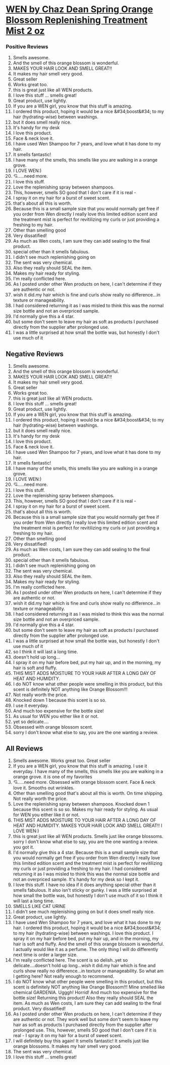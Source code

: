 # [WEN by Chaz Dean Spring Orange Blossom Replenishing Treatment Mist 2 oz](https://products.checkmycream.com/products/WEN-by-Chaz-Dean-Spring-Orange-Blossom-Replenishing-Treatment-Mist-2-oz.html)

### Positive Reviews

<ol>
      <li>Smells awesome.</li>
      <li>And the smell of this orange blossom is wonderful.  </li>
      <li>MAKES YOUR HAIR LOOK AND SMELL GREAT!!</li>
      <li>It makes my hair smell very good.</li>
      <li>Great seller</li>
      <li>Works great too.</li>
      <li>this is great just like all WEN products.</li>
      <li>I love this stuff ... smells great!</li>
      <li>Great product, use lightly.</li>
      <li>If you are a WEN girl, you know that this stuff is amazing.</li>
      <li>I ordered this product, hoping it would be a nice &amp;#34;boost&amp;#34; to my hair (hydrating-wise) between washings.  </li>
      <li>but it does smell really nice.</li>
      <li>It&#x27;s handy for my desk</li>
      <li>I love this product.  </li>
      <li>Face &amp; neck love it.</li>
      <li>I have used Wen Shampoo for 7 years, and love what it has done to my hair.  </li>
      <li>It smells fantastic!  </li>
      <li>I have many of the smells, this smells like you are walking in a orange grove.</li>
      <li>I LOVE WEN:)</li>
      <li>💘.....need more.</li>
      <li>I love this stuff.  </li>
      <li>Love the replenishing spray between shampoos.</li>
      <li>This, however, smells SO good that I don&#x27;t care if it is real -</li>
      <li>I spray it on my hair for a burst of sweet scent.</li>
      <li>that&#x27;s about all this is worth.</li>
      <li>Because this is a small sample size that you would normally get free if you order from Wen directly I really love this limited edition scent and the treatment mist is perfect for revitilizing my curls or just providing a freshing to my hair.  </li>
      <li>Other than smelling good</li>
      <li>Very dissatified!</li>
      <li>As much as Wen costs, I am sure they can add sealing to the final product.</li>
      <li>special other than it smells fabulous.  </li>
      <li>I didn&#x27;t see much replenishing going on</li>
      <li>The sent was very chemical.</li>
      <li>Also they really should SEAL the item.</li>
      <li>Makes my hair ready for styling.  </li>
      <li>I&#x27;m really conflicted here.  </li>
      <li>As I posted under other Wen products on here, I can&#x27;t determine if they are authentic or not.  </li>
      <li>wish it did.my hair which is fine and curls show really no difference...in texture or manageability.  </li>
      <li>I had considered returning it as I was misled to think this was the normal size bottle and not an overpriced sample.  </li>
      <li>I&#x27;d normally give this a 4 star.  </li>
      <li>but some don&#x27;t seem to leave my hair as soft as products I purchased directly from the supplier after prolonged use.</li>
      <li>I was a little surprised at how small the bottle was, but honestly I don&#x27;t use much of it</li>
</ol>


<h2>Negative Reviews</h2>
<ol>
<li> Smells awesome.</li>
<li> And the smell of this orange blossom is wonderful.  </li>
<li> MAKES YOUR HAIR LOOK AND SMELL GREAT!!</li>
<li> It makes my hair smell very good.</li>
<li> Great seller</li>
<li> Works great too.</li>
<li> this is great just like all WEN products.</li>
<li> I love this stuff ... smells great!</li>
<li> Great product, use lightly.</li>
<li> If you are a WEN girl, you know that this stuff is amazing.</li>
<li> I ordered this product, hoping it would be a nice &amp;#34;boost&amp;#34; to my hair (hydrating-wise) between washings.  </li>
<li> but it does smell really nice.</li>
<li> It&#x27;s handy for my desk</li>
<li> I love this product.  </li>
<li> Face &amp; neck love it.</li>
<li> I have used Wen Shampoo for 7 years, and love what it has done to my hair.  </li>
<li> It smells fantastic!  </li>
<li> I have many of the smells, this smells like you are walking in a orange grove.</li>
<li> I LOVE WEN:)</li>
<li> 💘.....need more.</li>
<li> I love this stuff.  </li>
<li> Love the replenishing spray between shampoos.</li>
<li> This, however, smells SO good that I don&#x27;t care if it is real -</li>
<li> I spray it on my hair for a burst of sweet scent.</li>
<li> that&#x27;s about all this is worth.</li>
<li> Because this is a small sample size that you would normally get free if you order from Wen directly I really love this limited edition scent and the treatment mist is perfect for revitilizing my curls or just providing a freshing to my hair.  </li>
<li> Other than smelling good</li>
<li> Very dissatified!</li>
<li> As much as Wen costs, I am sure they can add sealing to the final product.</li>
<li> special other than it smells fabulous.  </li>
<li> I didn&#x27;t see much replenishing going on</li>
<li> The sent was very chemical.</li>
<li> Also they really should SEAL the item.</li>
<li> Makes my hair ready for styling.  </li>
<li> I&#x27;m really conflicted here.  </li>
<li> As I posted under other Wen products on here, I can&#x27;t determine if they are authentic or not.  </li>
<li> wish it did.my hair which is fine and curls show really no difference...in texture or manageability.  </li>
<li> I had considered returning it as I was misled to think this was the normal size bottle and not an overpriced sample.  </li>
<li> I&#x27;d normally give this a 4 star.  </li>
<li> but some don&#x27;t seem to leave my hair as soft as products I purchased directly from the supplier after prolonged use.</li>
<li> I was a little surprised at how small the bottle was, but honestly I don&#x27;t use much of it</li>
<li> so I think it will last a long time.</li>
<li> doesn&#x27;t hold up long...</li>
<li> I spray it on my hair before bed, put my hair up, and in the morning, my hair is soft and fluffy.  </li>
<li> THIS MIST ADDS MOISTURE TO YOUR HAIR AFTER A LONG DAY OF HEAT AND HUMIDITY.  </li>
<li> I do NOT know what other people were smelling in this product, but this scent is definitely NOT anything like Orange Blossom!!!</li>
<li> Not really worth the price.</li>
<li> Knocked down 1 because this scent is so so.  </li>
<li> I use it everyday.</li>
<li> And much too expensive for the bottle size!</li>
<li> As usual for WEN you either like it or not.</li>
<li> yet so delicate....</li>
<li> Obsessed with orange blossom scent.</li>
<li> sorry I don&#x27;t know what else to say, you are the one wanting a review.</li>
</ol>

<h2>All Reviews</h2>

<ol>
    <li> Smells awesome. Works great too. Great seller</li>
    <li> If you are a WEN girl, you know that this stuff is amazing. I use it everyday. I have many of the smells, this smells like you are walking in a orange grove. it is one of my favorites</li>
    <li> 💘.....need more. Obsessed with orange blossom scent. Face &amp; neck love it. Smooths out wrinkles.</li>
    <li> Other than smelling good that&#x27;s about all this is worth. On time shipping. Not really worth the price.</li>
    <li> Love the replenishing spray between shampoos. Knocked down 1 because this scent is so so.  Makes my hair ready for styling.  As usual for WEN you either like it or not.</li>
    <li> THIS MIST ADDS MOISTURE TO YOUR HAIR AFTER A LONG DAY OF HEAT AND HUMIDITY.  MAKES YOUR HAIR LOOK AND SMELL GREAT!! I LOVE WEN:)</li>
    <li> this is great just like all WEN products. Smells just like orange blossoms. sorry I don&#x27;t know what else to say, you are the one wanting a review. you got it.</li>
    <li> I&#x27;d normally give this a 4 star.  Because this is a small sample size that you would normally get free if you order from Wen directly I really love this limited edition scent and the treatment mist is perfect for revitilizing my curls or just providing a freshing to my hair.  I had considered returning it as I was misled to think this was the normal size bottle and not an overpriced sample.  It&#x27;s handy for my desk so I kept it.</li>
    <li> I love this stuff.  I have no idea if it does anything special other than it smells fabulous.  It also isn&#x27;t sticky or gunky.  I was a little surprised at how small the bottle was, but honestly I don&#x27;t use much of it so I think it will last a long time.</li>
    <li> SMELLS LIKE CAT URINE</li>
    <li> I didn&#x27;t see much replenishing going on but it does smell really nice.</li>
    <li> Great product, use lightly.</li>
    <li> I have used Wen Shampoo for 7 years, and love what it has done to my hair.  I ordered this product, hoping it would be a nice &amp;#34;boost&amp;#34; to my hair (hydrating-wise) between washings.  I love this product.  I spray it on my hair before bed, put my hair up, and in the morning, my hair is soft and fluffy.  And the smell of this orange blossom is wonderful.  I actually would like it as a perfume.  The only thing I will do differently next time is order a larger size.</li>
    <li> I&#x27;m really conflicted here.  The scent is so delish..yet so delicate....doesn&#x27;t hold up long...wish it did.my hair which is fine and curls show really no difference...in texture or manageability.  So what am I getting here?  Not really  enough to recommend.</li>
    <li> I do NOT know what other people were smelling in this product, but this scent is definitely NOT anything like Orange Blossom!!! Mine smelled like chemical GARDENIA. Ugggh! Horrid! And much too expensive for the bottle size! Returning this product! Also they really should SEAL the item. As much as Wen costs, I am sure they can add sealing to the final product. Very dissatified!</li>
    <li> As I posted under other Wen products on here, I can&#x27;t determine if they are authentic or not.  They work well but some don&#x27;t seem to leave my hair as soft as products I purchased directly from the supplier after prolonged use. This, however, smells SO good that I don&#x27;t care if it is real - I spray it on my hair for a burst of sweet scent.</li>
    <li> I will definitely buy this again!  It smells fantastic!  It smells just like orange blossoms.  It makes my hair smell very good.</li>
    <li> The sent was very chemical.</li>
    <li> I love this stuff ... smells great!</li>
</ol>




